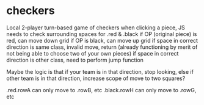 # checkers
Local 2-player turn-based game of checkers
when clicking a piece, JS needs to check surrounding spaces for .red & .black
  if OP (original piece) is red, can move down grid
  if OP is black, can move up grid
if space in correct direction is same class, invalid move, return (already functioning by merit of not being able to choose two of your own pieces)
if space in correct direction is other class, need to perform jump function

Maybe the logic is that if your team is in that direction, stop looking, else if other team is in that direction, increase scope of move to two squares? 

.red.rowA can only move to .rowB, etc
.black.rowH can only move to .rowG, etc

